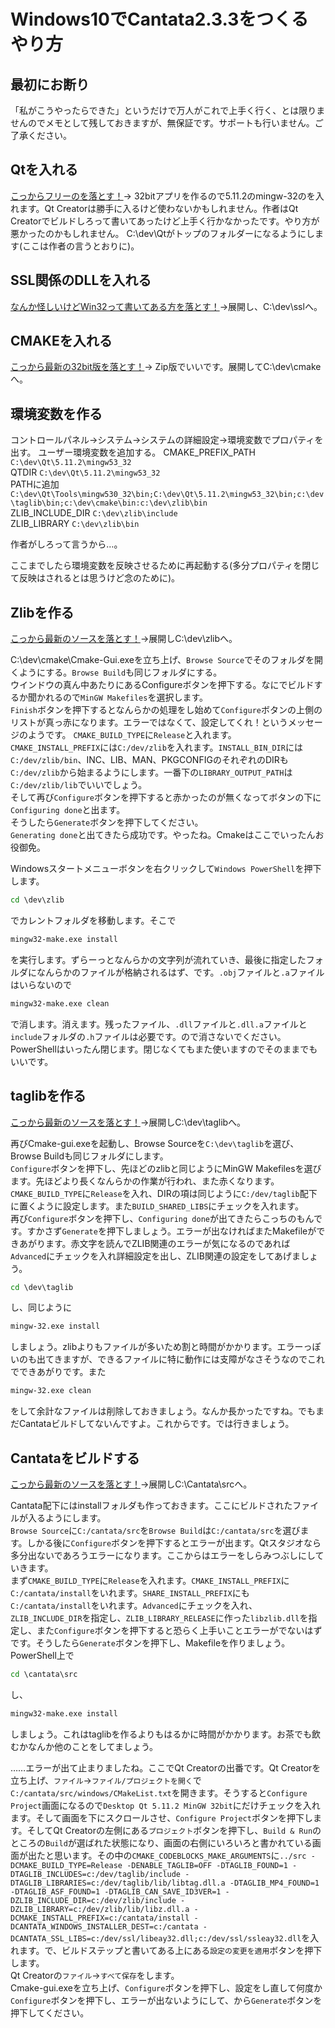 # Windows10でCantata2.3.3をつくるやり方
## 最初にお断り
「私がこうやったらできた」というだけで万人がこれで上手く行く、とは限りませんのでメモとして残しておきますが、無保証です。サポートも行いません。ご了承ください。

## Qtを入れる
[こっからフリーのを落とす！](https://www.qt.io)→
32bitアプリを作るので5.11.2のmingw-32のを入れます。Qt Creatorは勝手に入るけど使わないかもしれません。作者はQt Creatorでビルドしろって書いてあったけど上手く行かなかったです。やり方が悪かったのかもしれません。
C:\dev\Qtがトップのフォルダーになるようにします(ここは作者の言うとおりに)。

## SSL関係のDLLを入れる

[なんか怪しいけどWin32って書いてある方を落とす！](https://indy.fulgan.com/SSL/)→展開し、C:\dev\sslへ。

## CMAKEを入れる
[こっから最新の32bit版を落とす！](https://cmake.org)→
Zip版でいいです。展開してC:\dev\cmakeへ。

## 環境変数を作る
コントロールパネル→システム→システムの詳細設定→環境変数でプロパティを出す。
ユーザー環境変数を追加する。
CMAKE_PREFIX_PATH `C:\dev\Qt\5.11.2\mingw53_32`  
QTDIR `C:\dev\Qt\5.11.2\mingw53_32`  
PATHに追加 `C:\dev\Qt\Tools\mingw530_32\bin;C:\dev\Qt\5.11.2\mingw53_32\bin;c:\dev\taglib\bin;c:\dev\cmake\bin:c:\dev\zlib\bin`  
ZLIB_INCLUDE_DIR `C:\dev\zlib\include`  
ZLIB_LIBRARY `C:\dev\zlib\bin`

作者がしろって言うから…。

ここまでしたら環境変数を反映させるために再起動する(多分プロパティを閉じて反映はされるとは思うけど念のために)。

## Zlibを作る
[こっから最新のソースを落とす！](https://zlib.net)→展開しC:\dev\zlibへ。

C:\dev\cmake\Cmake-Gui.exeを立ち上げ、`Browse Source`でそのフォルダを開くようにする。`Browse Build`も同じフォルダにする。  
ウインドウの真ん中あたりにあるConfigureボタンを押下する。なにでビルドするか聞かれるので`MinGW Makefiles`を選択します。  
`Finish`ボタンを押下するとなんらかの処理をし始めて`Configure`ボタンの上側のリストが真っ赤になります。エラーではなくて、設定してくれ！というメッセージのようです。  `CMAKE_BUILD_TYPE`に`Release`と入れます。`CMAKE_INSTALL_PREFIX`には`C:/dev/zlib`を入れます。`INSTALL_BIN_DIR`には`C:/dev/zlib/bin`、INC、LIB、MAN、PKGCONFIGのそれぞれのDIRも`C:/dev/zlib`から始まるようにします。一番下の`LIBRARY_OUTPUT_PATH`は`C:/dev/zlib/lib`でいいでしょう。  
そして再び`Configure`ボタンを押下すると赤かったのが無くなってボタンの下に`Configuring done`と出ます。  
そうしたら`Generate`ボタンを押下してください。  
`Generating done`と出てきたら成功です。やったね。Cmakeはここでいったんお役御免。  

Windowsスタートメニューボタンを右クリックして`Windows PowerShell`を押下します。  
```cmd
cd \dev\zlib
```
でカレントフォルダを移動します。そこで
```cmd
mingw32-make.exe install
```
を実行します。ずらーっとなんらかの文字列が流れていき、最後に指定したフォルダになんらかのファイルが格納されるはず、です。`.obj`ファイルと`.a`ファイルはいらないので
```cmd
mingw32-make.exe clean
```
で消します。消えます。残ったファイル、`.dll`ファイルと`.dll.a`ファイルと`include`フォルダの`.h`ファイルは必要です。ので消さないでください。PowerShellはいったん閉じます。閉じなくてもまた使いますのでそのままでもいいです。

## taglibを作る
[こっから最新のソースを落とす！](https://taglib.org)→展開しC:\dev\taglibへ。

再びCmake-gui.exeを起動し、Browse Sourceを`C:\dev\taglib`を選び、Browse Buildも同じフォルダにします。  
`Configure`ボタンを押下し、先ほどのzlibと同じようにMinGW Makefilesを選びます。先ほどより長くなんらかの作業が行われ、また赤くなります。`CMAKE_BUILD_TYPE`に`Release`を入れ、DIRの項は同じように`C:/dev/taglib`配下に置くように設定します。また`BUILD_SHARED_LIBS`にチェックを入れます。  
再び`Configure`ボタンを押下し、`Configuring done`が出てきたらこっちのもんです。すかさず`Generate`を押下しましょう。エラーが出なければまたMakefileができあがります。赤文字を読んでZLIB関連のエラーが気になるのであれば`Advanced`にチェックを入れ詳細設定を出し、ZLIB関連の設定をしてあげましょう。
```cmd
cd \dev\taglib
```
し、同じように
```cmd
mingw-32.exe install
```
しましょう。zlibよりもファイルが多いため割と時間がかかります。エラーっぽいのも出てきますが、できるファイルに特に動作には支障がなさそうなのでこれでできあがりです。また
```cmd
mingw-32.exe clean
```
をして余計なファイルは削除しておきましょう。なんか長かったですね。でもまだCantataビルドしてないんですよ。これからです。では行きましょう。

## Cantataをビルドする

[こっから最新のソースを落とす！](https://github.com/CDrummond/cantata/releases)→展開しC:\Cantata\srcへ。

Cantata配下にはinstallフォルダも作っておきます。ここにビルドされたファイルが入るようにします。  
`Browse Source`に`C:/cantata/src`を`Browse Build`は`C:/cantata/src`を選びます。しかる後に`Configure`ボタンを押下するとエラーが出ます。Qtスタジオなら多分出ないであろうエラーになります。ここからはエラーをしらみつぶしにしていきます。  
まず`CMAKE_BUILD_TYPE`に`Release`を入れます。`CMAKE_INSTALL_PREFIX`に`C:/cantata/install`をいれます。`SHARE_INSTALL_PREFIX`にも`C:/cantata/install`をいれます。`Advanced`にチェックを入れ、`ZLIB_INCLUDE_DIR`を指定し、`ZLIB_LIBRARY_RELEASE`に作った`libzlib.dll`を指定し、また`Configure`ボタンを押下すると恐らく上手いことエラーがでないはずです。そうしたら`Generate`ボタンを押下し、Makefileを作りましょう。  
PowerShell上で
```cmd
cd \cantata\src
```
し、
```cmd
mingw32-make.exe install
```
しましょう。これはtaglibを作るよりもはるかに時間がかかります。お茶でも飲むかなんか他のことをしてましょう。

……エラーが出て止まりましたね。ここでQt Creatorの出番です。Qt Creatorを立ち上げ、`ファイル`→`ファイル/プロジェクトを開く`で`C:/cantata/src/windows/CMakeList.txt`を開きます。そうすると`Configure Project`画面になるので`Desktop Qt 5.11.2 MinGW 32bit`にだけチェックを入れます。そして画面を下にスクロールさせ、`Configure Project`ボタンを押下します。そしてQt Creatorの左側にある`プロジェクト`ボタンを押下し、`Build & Run`のところの`Build`が選ばれた状態になり、画面の右側にいろいろと書かれている画面が出たと思います。その中の`CMAKE_CODEBLOCKS_MAKE_ARGUMENTS`に`../src -DCMAKE_BUILD_TYPE=Release -DENABLE_TAGLIB=OFF -DTAGLIB_FOUND=1 -DTAGLIB_INCLUDES=c:/dev/taglib/include -DTAGLIB_LIBRARIES=c:/dev/taglib/lib/libtag.dll.a -DTAGLIB_MP4_FOUND=1 -DTAGLIB_ASF_FOUND=1 -DTAGLIB_CAN_SAVE_ID3VER=1 -DZLIB_INCLUDE_DIR=c:/dev/zlib/include -DZLIB_LIBRARY=c:/dev/zlib/lib/libz.dll.a -DCMAKE_INSTALL_PREFIX=c:/cantata/install -DCANTATA_WINDOWS_INSTALLER_DEST=c:/cantata -DCANTATA_SSL_LIBS=c:/dev/ssl/libeay32.dll;c:/dev/ssl/ssleay32.dll`を入れます。で、ビルドステップと書いてある上にある`設定の変更を適用`ボタンを押下します。  
Qt Creatorの`ファイル`→`すべて保存`をします。  
Cmake-gui.exeを立ち上げ、`Configure`ボタンを押下し、設定をし直して何度か`Configure`ボタンを押下し、エラーが出ないようにして、から`Generate`ボタンを押下してください。